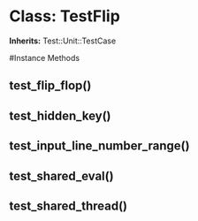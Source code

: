 # Class: TestFlip
**Inherits:** Test::Unit::TestCase
    




#Instance Methods
## test_flip_flop() [](#method-i-test_flip_flop)

## test_hidden_key() [](#method-i-test_hidden_key)

## test_input_line_number_range() [](#method-i-test_input_line_number_range)

## test_shared_eval() [](#method-i-test_shared_eval)

## test_shared_thread() [](#method-i-test_shared_thread)

